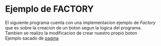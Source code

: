 # Ejemplo de FACTORY

El siguiente programa cuenta con una implementacion ejemplo de _Factory_ que es sobre la creacion de un boton segun la logica del programa. Tambien se realizo la modificacion de crear nuestro propio boton  <br>
Ejemplo sacado de [pagina](https://refactoring.guru/es)
